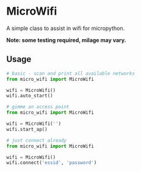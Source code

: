 # MicroWifi
A simple class to assist in wifi for micropython.

**Note: some testing required, milage may vary.**

## Usage
```python
# basic - scan and print all available networks
from micro_wifi import MicroWifi

wifi = MicroWifi()
wifi.auto_start()
```

```python
# gimme an access point
from micro_wifi import MicroWifi

wifi = MicroWifi('')
wifi.start_ap()
```

```python
# just connect already
from micro_wifi import MicroWifi

wifi = MicroWifi()
wifi.connect('essid', 'password')
```
